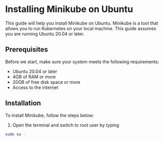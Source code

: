 # Installing Minikube on Ubuntu
This guide will help you install Minikube on Ubuntu. Minikube is a tool that allows you to run Kubernetes on your local machine. This guide assumes you are running Ubuntu 20.04 or later.
## Prerequisites
Before we start, make sure your system meets the following requirements:

- Ubuntu 20.04 or later
- 4GB of RAM or more
- 20GB of free disk space or more
- Access to the internet

## Installation
To install Minikube, follow the steps below:

1. Open the terminal and switch to root user by typing
```bash
sudo su -
```
